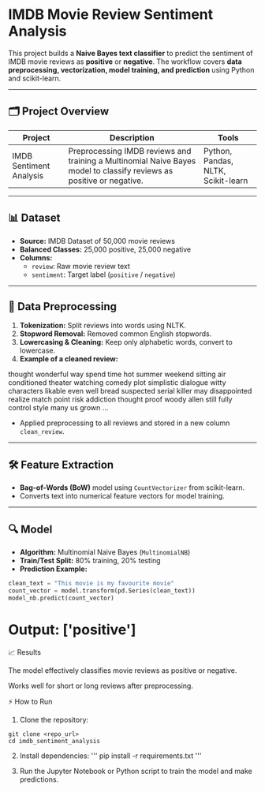 # IMDB Movie Review Sentiment Analysis

This project builds a **Naive Bayes text classifier** to predict the sentiment of IMDB movie reviews as **positive** or **negative**. The workflow covers **data preprocessing, vectorization, model training, and prediction** using Python and scikit-learn.

---

## 🗂️ Project Overview

| Project | Description | Tools |
|---------|-------------|-------|
| IMDB Sentiment Analysis | Preprocessing IMDB reviews and training a Multinomial Naive Bayes model to classify reviews as positive or negative. | Python, Pandas, NLTK, Scikit-learn |

---

## 📊 Dataset

- **Source:** IMDB Dataset of 50,000 movie reviews  
- **Balanced Classes:** 25,000 positive, 25,000 negative  
- **Columns:**
  - `review`: Raw movie review text  
  - `sentiment`: Target label (`positive` / `negative`)  

---

## 🧹 Data Preprocessing

1. **Tokenization:** Split reviews into words using NLTK.  
2. **Stopword Removal:** Removed common English stopwords.  
3. **Lowercasing & Cleaning:** Keep only alphabetic words, convert to lowercase.  
4. **Example of a cleaned review:**

thought wonderful way spend time hot summer weekend sitting air conditioned theater watching comedy plot simplistic dialogue witty characters likable even well bread suspected serial killer may disappointed realize match point risk addiction thought proof woody allen still fully control style many us grown ...


- Applied preprocessing to all reviews and stored in a new column `clean_review`.

---

## 🛠️ Feature Extraction

- **Bag-of-Words (BoW)** model using `CountVectorizer` from scikit-learn.  
- Converts text into numerical feature vectors for model training.

---

## 🔍 Model

- **Algorithm:** Multinomial Naive Bayes (`MultinomialNB`)  
- **Train/Test Split:** 80% training, 20% testing  
- **Prediction Example:**

```python
clean_text = "This movie is my favourite movie"
count_vector = model.transform(pd.Series(clean_text))
model_nb.predict(count_vector)
```
# Output: ['positive']

📈 Results

The model effectively classifies movie reviews as positive or negative.

Works well for short or long reviews after preprocessing.

⚡ How to Run

1. Clone the repository:
```
git clone <repo_url>
cd imdb_sentiment_analysis
```

2. Install dependencies:
'''
pip install -r requirements.txt
'''

3. Run the Jupyter Notebook or Python script to train the model and make predictions.
